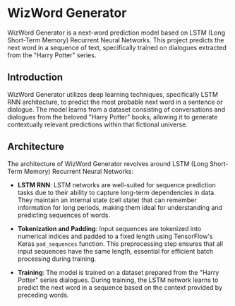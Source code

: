 # WizWord Generator

WizWord Generator is a next-word prediction model based on LSTM (Long Short-Term Memory) Recurrent Neural Networks. This project predicts the next word in a sequence of text, specifically trained on dialogues extracted from the "Harry Potter" series.

## Introduction

WizWord Generator utilizes deep learning techniques, specifically LSTM RNN architecture, to predict the most probable next word in a sentence or dialogue. The model learns from a dataset consisting of conversations and dialogues from the beloved "Harry Potter" books, allowing it to generate contextually relevant predictions within that fictional universe.

## Architecture

The architecture of WizWord Generator revolves around LSTM (Long Short-Term Memory) Recurrent Neural Networks:

- **LSTM RNN**: LSTM networks are well-suited for sequence prediction tasks due to their ability to capture long-term dependencies in data. They maintain an internal state (cell state) that can remember information for long periods, making them ideal for understanding and predicting sequences of words.

- **Tokenization and Padding**: Input sequences are tokenized into numerical indices and padded to a fixed length using TensorFlow's Keras `pad_sequences` function. This preprocessing step ensures that all input sequences have the same length, essential for efficient batch processing during training.

- **Training**: The model is trained on a dataset prepared from the "Harry Potter" series dialogues. During training, the LSTM network learns to predict the next word in a sequence based on the context provided by preceding words.


